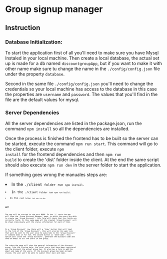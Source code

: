 # Group signup manager 

## Instruction

### Database Initialization:
To start the application first of all you'll need to make sure you have Mysql Instaled in your local machine. Then create a local database, the actual set up is made for a db named <code>discountgroupApp</code>, but if you want to make it with other name make sure tu change the name in the <code>./config/config.json</code> file under the property <code>database</code>.

Second in the same file <code>./config/config.json</code> you'll need to change the credentials so your local machine has access to the database in this case the properties are <code>username</code> and <code>password</code>. The values that you'll find in the file are the default values for mysql.

### Server Dependencies
All the server dependencies are listed in the package.json, run the command <code>npm install</code> so all the dependencies are installed. 

Once the process is finished the frontend has to be built so the server can be started, execute the command <code>npm run start</code>. This command will go to the client folder, execute <code>npm install</code> for the frontend dependencies and then <code>npm run build</code> to create the 'dist' folder inside the client. At the end the same script should also execute <code>npm run dev</code> in the server folder to start the application.

If something goes wrong the manuales steps are:
<li> In the <code>./client<code> folder run <code>npm install</code>.</li>
<li> In the <code>./client<code> folder run <code>npm run build</code>.</li>
<li> In the <code>root<code> folder run <code>npm run dev</code>.</li>

### APP 
The app will be started in the port 8000. In the '/' route the app will show the 'Group Discount Manager' page, in which the users are able to create new 'Group Discount', this form will check that the fields are correctly field. In this same page all the created 'Group Discount' will be shown individualy with the status information for each of them.

In a 'Group Discount' row there will a 'View' button that will lead to the link of the 'Group Discount', this will also be the same link that will be sent to the user once he subscribe to the 'Group Discount' or someone does it for him. The second button is 'Send Code'. This option will close the 'Group Discount', generate the discount code and send an email to all the users in the group.

The subscribe page will show the general information of the discount group, like the closing date, the total users that have been registered and the discount the actual group has. It also has a form to add the email and name of the users. If the discount group has been already closed, the user won't be able to submit their mail and name.